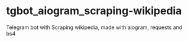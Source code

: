 # tgbot_aiogram_scraping-wikipedia
Telegram bot with Scraping wikipedia, made with aiogram, requests and bs4
